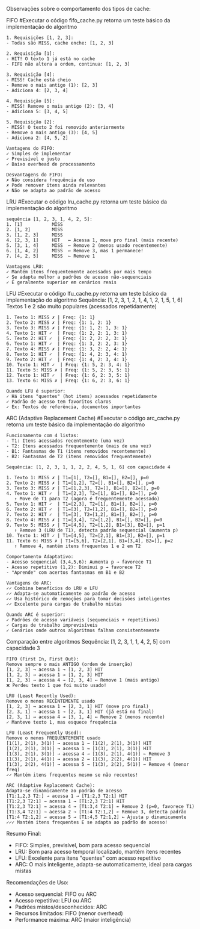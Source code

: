 Observações sobre o comportamento dos tipos de cache:

FIFO
#Executar o código fifo_cache.py retorna um teste básico da implementação do algoritmo

    1. Requisições [1, 2, 3]: 
    - Todas são MISS, cache enche: [1, 2, 3]

    2. Requisição [1]:
    - HIT! O texto 1 já está no cache
    - FIFO não altera a ordem, continua: [1, 2, 3]

    3. Requisição [4]:
    - MISS! Cache está cheio
    - Remove o mais antigo (1): [2, 3]
    - Adiciona 4: [2, 3, 4]

    4. Requisição [5]:
    - MISS! Remove o mais antigo (2): [3, 4]
    - Adiciona 5: [3, 4, 5]

    5. Requisição [2]:
    - MISS! O texto 2 foi removido anteriormente
    - Remove o mais antigo (3): [4, 5]
    - Adiciona 2: [4, 5, 2]
        
    Vantagens do FIFO:
    ✓ Simples de implementar
    ✓ Previsível e justo
    ✓ Baixo overhead de processamento

    Desvantagens do FIFO:
    ✗ Não considera frequência de uso
    ✗ Pode remover itens ainda relevantes
    ✗ Não se adapta ao padrão de acesso

LRU
#Executar o código lru_cache.py retorna um teste básico da implementação do algoritmo

    sequência [1, 2, 3, 1, 4, 2, 5]:
    1. [1]           MISS
    2. [1, 2]        MISS
    3. [1, 2, 3]     MISS
    4. [2, 3, 1]     HIT   ← Acessa 1, move pro final (mais recente)
    5. [3, 1, 4]     MISS  ← Remove 2 (menos usado recentemente)
    6. [1, 4, 2]     MISS  ← Remove 3, mas 1 permanece!
    7. [4, 2, 5]     MISS  ← Remove 1 

    Vantagens LRU:
    ✓ Mantém itens frequentemente acessados por mais tempo
    ✓ Se adapta melhor a padrões de acesso não-sequenciais
    ✓ É geralmente superior em cenários reais

LFU
#Executar o código lfu_cache.py retorna um teste básico da implementação do algoritmo
    Sequência: [1, 2, 3, 1, 2, 1, 4, 1, 2, 1, 5, 1, 6]
    Textos 1 e 2 são muito populares (acessados repetidamente)

    1. Texto 1: MISS ✗ | Freq: {1: 1}
    2. Texto 2: MISS ✗ | Freq: {1: 1, 2: 1}
    3. Texto 3: MISS ✗ | Freq: {1: 1, 2: 1, 3: 1}
    4. Texto 1: HIT ✓  | Freq: {1: 2, 2: 1, 3: 1}
    5. Texto 2: HIT ✓  | Freq: {1: 2, 2: 2, 3: 1}
    6. Texto 1: HIT ✓  | Freq: {1: 3, 2: 2, 3: 1}
    7. Texto 4: MISS ✗ | Freq: {1: 3, 2: 2, 4: 1}
    8. Texto 1: HIT ✓  | Freq: {1: 4, 2: 3, 4: 1}
    9. Texto 2: HIT ✓  | Freq: {1: 4, 2: 3, 4: 1}
    10. Texto 1: HIT ✓  | Freq: {1: 5, 2: 3, 4: 1}
    11. Texto 5: MISS ✗ | Freq: {1: 5, 2: 3, 5: 1}
    12. Texto 1: HIT ✓  | Freq: {1: 6, 2: 3, 5: 1}
    13. Texto 6: MISS ✗ | Freq: {1: 6, 2: 3, 6: 1}

    Quando LFU é superior:
    ✓ Há itens "quentes" (hot items) acessados repetidamente
    ✓ Padrão de acesso tem favoritos claros
    ✓ Ex: Textos de referência, documentos importantes

ARC (Adaptive Replacement Cache)
#Executar o código arc_cache.py retorna um teste básico da implementação do algoritmo

    Funcionamento com 4 listas:
    - T1: Itens acessados recentemente (uma vez)
    - T2: Itens acessados frequentemente (mais de uma vez)
    - B1: Fantasmas de T1 (itens removidos recentemente)
    - B2: Fantasmas de T2 (itens removidos frequentemente)

    Sequência: [1, 2, 3, 1, 1, 2, 2, 4, 5, 1, 6] com capacidade 4

    1. Texto 1: MISS ✗ | T1=[1], T2=[], B1=[], B2=[], p=0
    2. Texto 2: MISS ✗ | T1=[1,2], T2=[], B1=[], B2=[], p=0
    3. Texto 3: MISS ✗ | T1=[1,2,3], T2=[], B1=[], B2=[], p=0
    4. Texto 1: HIT ✓  | T1=[2,3], T2=[1], B1=[], B2=[], p=0
       ↑ Move de T1 para T2 (agora é frequentemente acessado)
    5. Texto 1: HIT ✓  | T1=[2,3], T2=[1], B1=[], B2=[], p=0
    6. Texto 2: HIT ✓  | T1=[3], T2=[1,2], B1=[], B2=[], p=0
    7. Texto 2: HIT ✓  | T1=[3], T2=[1,2], B1=[], B2=[], p=0
    8. Texto 4: MISS ✗ | T1=[3,4], T2=[1,2], B1=[], B2=[], p=0
    9. Texto 5: MISS ✗ | T1=[4,5], T2=[1,2], B1=[3], B2=[], p=1
       ↑ Remove 3 (LRU de T1), detecta padrão sequencial (aumenta p)
    10. Texto 1: HIT ✓ | T1=[4,5], T2=[2,1], B1=[3], B2=[], p=1
    11. Texto 6: MISS ✗ | T1=[5,6], T2=[2,1], B1=[3,4], B2=[], p=2
       ↑ Remove 4, mantém itens frequentes 1 e 2 em T2

    Comportamento Adaptativo:
    - Acesso sequencial (3,4,5,6): Aumenta p → favorece T1
    - Acesso repetitivo (1,2): Diminui p → favorece T2
    - "Aprende" com acertos fantasmas em B1 e B2

    Vantagens do ARC:
    ✓✓ Combina benefícios do LRU e LFU
    ✓✓ Adapta-se automaticamente ao padrão de acesso
    ✓✓ Usa histórico de remoções para tomar decisões inteligentes
    ✓✓ Excelente para cargas de trabalho mistas

    Quando ARC é superior:
    ✓ Padrões de acesso variáveis (sequenciais + repetitivos)
    ✓ Cargas de trabalho imprevisíveis
    ✓ Cenários onde outros algoritmos falham consistentemente

Comparação entre algoritmos
    Sequência: [1, 2, 3, 1, 1, 4, 2, 5] com capacidade 3

    FIFO (First In, First Out):
    Remove sempre o mais ANTIGO (ordem de inserção)
    [1, 2, 3] → acessa 1 → [1, 2, 3] HIT
    [1, 2, 3] → acessa 1 → [1, 2, 3] HIT
    [1, 2, 3] → acessa 4 → [2, 3, 4] ← Remove 1 (mais antigo)
    ❌ Perdeu texto 1 que foi muito usado!    

    LRU (Least Recently Used):
    Remove o menos RECENTEMENTE usado
    [1, 2, 3] → acessa 1 → [2, 3, 1] HIT (move pro final)
    [2, 3, 1] → acessa 1 → [2, 3, 1] HIT (já está no final)
    [2, 3, 1] → acessa 4 → [3, 1, 4] ← Remove 2 (menos recente)
    ✓ Manteve texto 1, mas esquece frequência

    LFU (Least Frequently Used):
    Remove o menos FREQUENTEMENTE usado
    [1(1), 2(1), 3(1)] → acessa 1 → [1(2), 2(1), 3(1)] HIT
    [1(2), 2(1), 3(1)] → acessa 1 → [1(3), 2(1), 3(1)] HIT
    [1(3), 2(1), 3(1)] → acessa 4 → [1(3), 2(1), 4(1)] ← Remove 3
    [1(3), 2(1), 4(1)] → acessa 2 → [1(3), 2(2), 4(1)] HIT
    [1(3), 2(2), 4(1)] → acessa 5 → [1(3), 2(2), 5(1)] ← Remove 4 (menor freq)
    ✓✓ Mantém itens frequentes mesmo se não recentes!

    ARC (Adaptive Replacement Cache):
    Adapta-se dinamicamente ao padrão de acesso
    [T1:1,2,3 T2:] → acessa 1 → [T1:2,3 T2:1] HIT
    [T1:2,3 T2:1] → acessa 1 → [T1:2,3 T2:1] HIT  
    [T1:2,3 T2:1] → acessa 4 → [T1:3,4 T2:1] ← Remove 2 (p=0, favorece T1)
    [T1:3,4 T2:1] → acessa 2 → [T1:4 T2:1,2] ← Remove 3, detecta padrão
    [T1:4 T2:1,2] → acessa 5 → [T1:4,5 T2:1,2] ← Ajusta p dinamicamente
    ✓✓✓ Mantém itens frequentes E se adapta ao padrão de acesso!

Resumo Final:
- FIFO: Simples, previsível, bom para acesso sequencial
- LRU: Bom para acesso temporal localizado, mantém itens recentes
- LFU: Excelente para itens "quentes" com acesso repetitivo
- ARC: O mais inteligente, adapta-se automaticamente, ideal para cargas mistas

Recomendações de Uso:
- Acesso sequencial: FIFO ou ARC
- Acesso repetitivo: LFU ou ARC  
- Padrões mistos/desconhecidos: ARC
- Recursos limitados: FIFO (menor overhead)
- Performance máxima: ARC (maior inteligência)